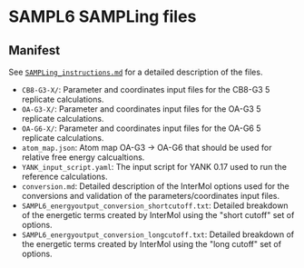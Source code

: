 # SAMPL6 SAMPLing files

## Manifest
See [`SAMPLing_instructions.md`](https://github.com/samplchallenges/SAMPL6/blob/master/SAMPLing_instructions.md#files-description) for a detailed description of the files.
- `CB8-G3-X/`: Parameter and coordinates input files for the CB8-G3 5 replicate calculations.
- `OA-G3-X/`: Parameter and coordinates input files for the OA-G3 5 replicate calculations.
- `OA-G6-X/`: Parameter and coordinates input files for the OA-G6 5 replicate calculations.
- `atom_map.json`: Atom map OA-G3 -> OA-G6 that should be used for relative free energy calcualtions.
- `YANK_input_script.yaml`: The input script for YANK 0.17 used to run the reference calculations.
- `conversion.md`: Detailed description of the InterMol options used for the conversions and validation of the parameters/coordinates input files.
- `SAMPL6_energyoutput_conversion_shortcutoff.txt`: Detailed breakdown of the energetic terms created by InterMol using the "short cutoff" set of options.
- `SAMPL6_energyoutput_conversion_longcutoff.txt`: Detailed breakdown of the energetic terms created by InterMol using the "long cutoff" set of options.
